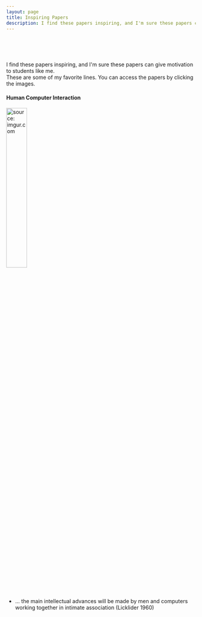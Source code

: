 ```yaml
---
layout: page
title: Inspiring Papers
description: I find these papers inspiring, and I'm sure these papers can give motivation to students like me.
---
```

<br>
<br>
<br>

I find these papers inspiring, and I'm sure these papers can give motivation to students like me.<br>
These are some of my favorite lines. You can access the papers by clicking the images.



#### Human Computer Interaction

<a href="https://pubsonline.informs.org/doi/pdf/10.1287/isre.2018.0784"><img src="https://i.imgur.com/DvRr2wu.jpg" width="33%" height="33%" title="source: imgur.com" /></a>

- ... the main intellectual advances will be made by men and computers working together in intimate association (Licklider 1960)
